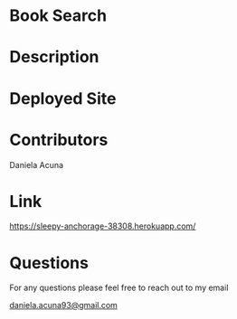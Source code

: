 # Book Search 

# Description 

# Deployed Site 

# Contributors 

Daniela Acuna 

# Link 

https://sleepy-anchorage-38308.herokuapp.com/

# Questions 

For any questions please feel free to reach out to my email

daniela.acuna93@gmail.com
